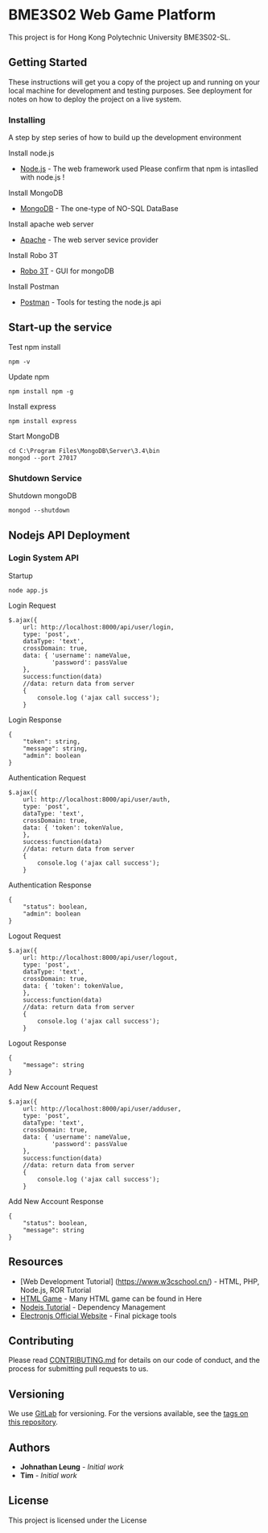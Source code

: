 # BME3S02 Web Game Platform

This project is for Hong Kong Polytechnic University BME3S02-SL.

## Getting Started

These instructions will get you a copy of the project up and running on your local machine for development and testing purposes. See deployment for notes on how to deploy the project on a live system.

### Installing

A step by step series of how to build up the development environment

Install node.js

* [Node.js](https://nodejs.org/en/download/package-manager/#windows) - The web framework used
Please confirm that npm is intaslled with node.js !

Install MongoDB

* [MongoDB](https://docs.mongodb.com/manual/installation/) - The one-type of NO-SQL DataBase

Install apache web server

* [Apache](https://httpd.apache.org/download.cgi) - The web server sevice provider

Install Robo 3T

* [Robo 3T](https://robomongo.org/download) - GUI for mongoDB

Install Postman

* [Postman](https://www.getpostman.com/) - Tools for testing the node.js api

## Start-up the service

Test npm install
```
npm -v
```

Update npm
```
npm install npm -g
```

Install express
```
npm install express
```

Start MongoDB
```
cd C:\Program Files\MongoDB\Server\3.4\bin
mongod --port 27017
```


### Shutdown Service

Shutdown mongoDB

```
mongod --shutdown
```


## Nodejs API Deployment

### Login System API

Startup
```
node app.js
```

Login Request

```
$.ajax({
	url: http://localhost:8000/api/user/login,
	type: 'post',
	dataType: 'text',
	crossDomain: true,
	data: {	'username': nameValue,
			'password': passValue
	},
	success:function(data) 
	//data: return data from server
	{
		console.log ('ajax call success');
	}
```

Login Response
```
{
    "token": string,
    "message": string,
    "admin": boolean
}
```

Authentication Request
```
$.ajax({
	url: http://localhost:8000/api/user/auth,
	type: 'post',
	dataType: 'text',
	crossDomain: true,
	data: {	'token': tokenValue,
	},
	success:function(data) 
	//data: return data from server
	{
		console.log ('ajax call success');
	}
```

Authentication Response
```
{
    "status": boolean,
    "admin": boolean
}
```

Logout Request
```
$.ajax({
	url: http://localhost:8000/api/user/logout,
	type: 'post',
	dataType: 'text',
	crossDomain: true,
	data: {	'token': tokenValue,
	},
	success:function(data) 
	//data: return data from server
	{
		console.log ('ajax call success');
	}
```

Logout Response
```
{
    "message": string
}
```

Add New Account Request
```
$.ajax({
	url: http://localhost:8000/api/user/adduser,
	type: 'post',
	dataType: 'text',
	crossDomain: true,
	data: {	'username': nameValue,
			'password': passValue
	},
	success:function(data) 
	//data: return data from server
	{
		console.log ('ajax call success');
	}
```

Add New Account Response
```
{
    "status": boolean,
    "message": string
}
```

## Resources 
* [Web Development Tutorial] (https://www.w3cschool.cn/) - HTML, PHP, Node.js, ROR Tutorial
* [HTML Game](http://codeincomplete.com/games/) - Many HTML game can be found in Here
* [Nodejs Tutorial](https://www.w3schools.com/nodejs/) - Dependency Management
* [Electronjs Official Website](https://electronjs.org/) - Final pickage tools

## Contributing

Please read [CONTRIBUTING.md](https://gist.github.com/PurpleBooth/b24679402957c63ec426) for details on our code of conduct, and the process for submitting pull requests to us.

## Versioning

We use [GitLab](https://gitlab.com/) for versioning. For the versions available, see the [tags on this repository](https://gitlab.com/tszfung0105/bme3s02). 

## Authors

* **Johnathan Leung** - *Initial work*
* **Tim** - *Initial work*


## License

This project is licensed under the License
